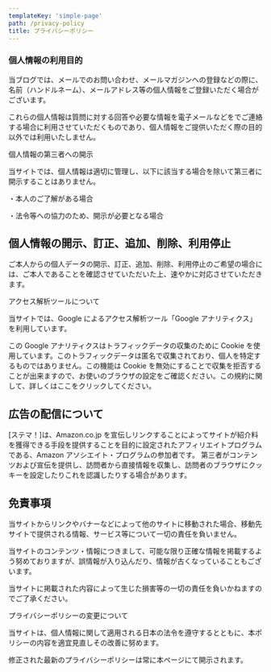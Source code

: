 ```yaml
---
templateKey: 'simple-page'
path: /privacy-policy
title: プライバシーポリシー
---
```


### 個人情報の利用目的

当ブログでは、メールでのお問い合わせ、メールマガジンへの登録などの際に、名前（ハンドルネーム）、メールアドレス等の個人情報をご登録いただく場合がございます。

これらの個人情報は質問に対する回答や必要な情報を電子メールなどをでご連絡する場合に利用させていただくものであり、個人情報をご提供いただく際の目的以外では利用いたしません。

個人情報の第三者への開示

当サイトでは、個人情報は適切に管理し、以下に該当する場合を除いて第三者に開示することはありません。

・本人のご了解がある場合

・法令等への協力のため、開示が必要となる場合

## 個人情報の開示、訂正、追加、削除、利用停止

ご本人からの個人データの開示、訂正、追加、削除、利用停止のご希望の場合には、ご本人であることを確認させていただいた上、速やかに対応させていただきます。

アクセス解析ツールについて

当サイトでは、Google によるアクセス解析ツール「Google アナリティクス」を利用しています。

この Google アナリティクスはトラフィックデータの収集のために Cookie を使用しています。このトラフィックデータは匿名で収集されており、個人を特定するものではありません。この機能は Cookie を無効にすることで収集を拒否することが出来ますので、お使いのブラウザの設定をご確認ください。この規約に関して、詳しくはここをクリックしてください。

## 広告の配信について

[ステマ！]は、Amazon.co.jp を宣伝しリンクすることによってサイトが紹介料を獲得できる手段を提供することを目的に設定されたアフィリエイトプログラムである、Amazon アソシエイト・プログラムの参加者です。
第三者がコンテンツおよび宣伝を提供し、訪問者から直接情報を収集し、訪問者のブラウザにクッキーを設定したりこれを認識したりする場合があります。

## 免責事項

当サイトからリンクやバナーなどによって他のサイトに移動された場合、移動先サイトで提供される情報、サービス等について一切の責任を負いません。

当サイトのコンテンツ・情報につきまして、可能な限り正確な情報を掲載するよう努めておりますが、誤情報が入り込んだり、情報が古くなっていることもございます。

当サイトに掲載された内容によって生じた損害等の一切の責任を負いかねますのでご了承ください。

プライバシーポリシーの変更について

当サイトは、個人情報に関して適用される日本の法令を遵守するとともに、本ポリシーの内容を適宜見直しその改善に努めます。

修正された最新のプライバシーポリシーは常に本ページにて開示されます。
